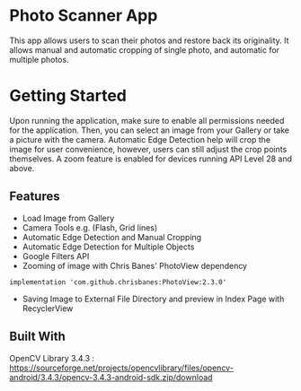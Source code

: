 # Photo Scanner App

This app allows users to scan their photos and restore back its originality. It allows manual and automatic cropping of single photo, and automatic for multiple photos. 

# Getting Started

Upon running the application, make sure to enable all permissions needed for the application. Then, you can select an image from your Gallery or take a picture with the camera. 
Automatic Edge Detection help will crop the image for user convenience, however, users can still adjust the crop points themselves. A zoom feature is enabled for devices running API Level 28 and above.

## Features

* Load Image from Gallery
* Camera Tools e.g. (Flash, Grid lines)
* Automatic Edge Detection and Manual Cropping
* Automatic Edge Detection for Multiple Objects
* Google Filters API
* Zooming of image with Chris Banes' PhotoView dependency
```
implementation 'com.github.chrisbanes:PhotoView:2.3.0'
```
* Saving Image to External File Directory and preview in Index Page with RecyclerView

## Built With

OpenCV Library 3.4.3 :  
https://sourceforge.net/projects/opencvlibrary/files/opencv-android/3.4.3/opencv-3.4.3-android-sdk.zip/download
